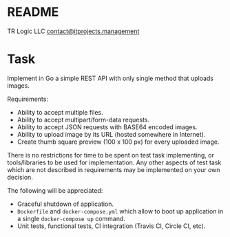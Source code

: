 # README
TR Logic LLC <contact@itprojects.management>

# Task

Implement in Go a simple REST API with only single method that uploads images. 

Requirements:
- Ability to accept multiple files.
- Ability to accept multipart/form-data requests.
- Ability to accept JSON requests with BASE64 encoded images.
- Ability to upload image by its URL (hosted somewhere in Internet).
- Create thumb square preview (100 x 100 px) for every uploaded image.

There is no restrictions for time to be spent on test task implementing, or tools/libraries to be used for implementation. Any other aspects of test task which are not described in requirements may be implemented on your own decision.

The following will be appreciated:
- Graceful shutdown of application.
- `Dockerfile` and `docker-compose.yml` which allow to boot up application in a single `docker-compose up` command. 
- Unit tests, functional tests, CI integration (Travis CI, Circle CI, etc).
